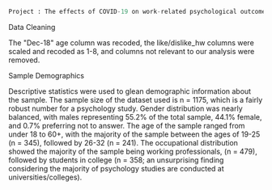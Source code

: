 ```python
Project : The effects of COVID-19 on work-related psychological outcomes
```

Data Cleaning

The "Dec-18" age column was recoded, the like/dislike_hw columns were scaled and recoded as 1-8, and columns not relevant to our analysis were removed.

Sample Demographics

Descriptive statistics were used to glean demographic information about the sample. The sample size of the dataset used is n = 1175, which is a fairly robust number for a psychology study. Gender distribution was nearly balanced, with males representing 55.2% of the total sample, 44.1% female, and 0.7% preferring not to answer. The age of the sample ranged from under 18 to 60+, with the majority of the sample between the ages of 19-25 (n = 345), followed by 26-32 (n = 241). The occupational distribution showed the majority of the sample being working professionals, (n = 479), followed by students in college (n = 358; an unsurprising finding considering the majority of psychology studies are conducted at universities/colleges).